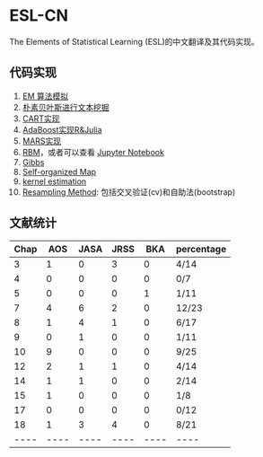 # ESL-CN
The Elements of Statistical Learning (ESL)的中文翻译及其代码实现。

## 代码实现

1. [EM 算法模拟](code/EM/em.R)
2. [朴素贝叶斯进行文本挖掘](code/NaiveBayes)
3. [CART实现](code/CART)
4. [AdaBoost实现R&Julia](code/boosting)
5. [MARS实现](code/MARS)
6. [RBM](code/rbm)，或者可以查看 [Jupyter Notebook](http://nbviewer.jupyter.org/github/szcf-weiya/ESL-CN/blob/master/code/rbm/RBM.ipynb)
7. [Gibbs](code/Gibbs)
8. [Self-organized Map](code/SOM)
9. [kernel estimation](code/nonParametrics)
10. [Resampling Method](code/Resampling): 包括交叉验证(cv)和自助法(bootstrap)

## 文献统计
| Chap | AOS  | JASA | JRSS | BKA  | percentage |
| ---- | ---- | ---- | ---- | ---- | ---------- |
| 3| 1|0|3|0|4/14|
| 4| 0|0|0|0|0/7|
|5| 0|0|0|1|1/11|
| 7|    4|  6| 2  |0| 12/23|
|8|1|4|1|0|6/17|
|9|0|1|0|0|1/11|
|10|9|0|0|0|9/25|
|12|2|1|1|0|4/14|
|14|1|1|0|0|2/14|
|15|1|0|0|0|1/8|
| 17   | 0    | 0    | 0    | 0    | 0/12       |
| 18   | 1    | 3    | 4    | 0    | 8/21       |
| ---- | ---- | ---- | ---- | ---- | ----       |

<!--
## 进度
更新于2017.03.13

### 未完成章节
- chap03: 3.7-3.9;
- chap05: 5.6-5.9;
- chap06: 6.7-6.9;
- chap08: 8.8-8.9;
- chap10: 10.7-10.14;
- chap11: 11.7-11.10;
- chap12: 12.3-12.7;
- chap13: 13.2-13.5;
- chap14: 14.4-14.10;
- chap15: 15.2-15.4;
- chap16: 16.1-16.3;
- chap18: 18.1-18.8;


### 详细情况
- [x] 1    2016.07.26
- [x] 2.1  2016.08.01
- [x] 2.2  2016.08.01
- [x] 2.3  2016.08.01
- [x] 2.4  2016.08.01
- [x] 2.5  2016.08.01
- [x] 2.6  2016.08.01
- [x] 2.7  2016.08.01
- [x] 2.8  2016.08.01
- [x] 2.9  2016.08.01
- [x] 3.1  2016.08.02
- [x] 3.2  2016.08.03
- [x] 3.3  2016.08.05
- [x] 3.4  2016.09.30:2016.10.14
- [x] 3.5  2016.10.14:2016.10.21
- [x] 3.6  2016.10.21
- [ ] 3.7
- [ ] 3.8
- [ ] 3.9
- [x] 4.1  2016.12.06
- [x] 4.2  2016.12.06
- [x] 4.3  2016.12.09:2016.12.10
- [x] 4.4  2016.12.09:2016.12.15
- [x] 4.5  2016.12.15
- [x] 5.1  2017.01.28
- [x] 5.2  2017.02.08:2017:02:16
- [x] 5.3  2017.02.16
- [x] 5.4  2017.02.16
- [ ] 5.5
- [ ] 5.6
- [ ] 5.7
- [ ] 5.8
- [ ] 5.9
- [x] 6.1  2017.02.27:2017.02.28
- [x] 6.2  2017.03.01
- [x] 6.3  2017.03.01:2017.03.02
- [x] 6.4  2017.03.03
- [x] 6.5  2017.03.04
- [x] 6.6  2017.03.04
- [ ] 6.7
- [ ] 6.8
- [ ] 6.9
- [x] 7.1  2017.01.28
- [x] 7.2  2017.02.18
- [x] 7.3  2017.02.18
- [x] 7.4  2017.02.18
- [x] 7.5  2017.02.18
- [x] 7.6  2017.02.18
- [x] 7.7  2017.02.18:2017.02.19
- [x] 7.8  2017.02.19
- [x] 7.9  2017.02.19
- [x] 7.10 2017.02.17:2017.02.18
- [x] 7.11 2017.02.19
- [x] 7.12 2017.02.20
- [x] 8.1  2017.01.28
- [x] 8.2  2017.01.31
- [x] 8.3  2017.02.01
- [x] 8.4  2017.02.01
- [x] 8.5  2016.12.20 & 2017.02.01:2017.02.03
- [x] 8.6  2016.02.03
- [x] 8.7  2016.02.03
- [ ] 8.8
- [ ] 8.9
- [x] 9.1  2017.02.04
- [x] 9.2  2017.02.05
- [x] 9.3  2017.03.12
- [x] 9.4  2017.03.13
- [x] 9.5  2017.03.13
- [x] 9.6  2017.03.13
- [x] 9.7  2017.03.13
- [x] 10.1 2017.02.06
- [x] 10.2 2017.02.06
- [x] 10.3 2017.02.06
- [x] 10.4 2017.02.06
- [x] 10.5 2017.02.06
- [x] 10.6 2017.02.06
- [ ] 10.7
- [ ] 10.8
- [ ] 10.9
- [ ] 10.10
- [ ] 10.11
- [ ] 10.12
- [ ] 10.13
- [ ] 10.14
- [x] 11.1 2017.01.28
- [x] 11.2 2017.02.07
- [x] 11.3 2017.02.07
- [x] 11.4 2017.02.07
- [x] 11.5 2017.02.07
- [x] 11.6 2017.02.07
- [ ] 11.7
- [ ] 11.8
- [ ] 11.9
- [ ] 11.10
- [x] 12.1 2016.12.09
- [x] 12.2 2016.12.19:2016.12.20
- [ ] 12.3
- [ ] 12.4
- [ ] 12.5
- [ ] 12.6
- [ ] 12.7
- [x] 13.1 2017.01.28
- [ ] 13.2
- [ ] 13.3
- [ ] 13.4
- [ ] 13.5
- [x] 14.1 2017.02.20
- [x] 14.2 2017.02.20:2017.02.22
- [x] 14.3 2017.02.22:2017.02.23 &
- [ ] 14.4
- [ ] 14.5
- [ ] 14.6
- [ ] 14.7
- [ ] 14.8
- [ ] 14.9
- [ ] 14.10
- [x] 15.1 2017.01.28
- [ ] 15.2
- [ ] 15.3
- [ ] 15.4
- [ ] 16.1
- [ ] 16.2
- [ ] 16.3
- [x] 17.1 2017.02.24
- [x] 17.2 2017.02.24
- [x] 17.3 2017.02.24:2017.02.25
- [x] 17.4 2017.02.25:2017.02.26
- [ ] 18.1
- [ ] 18.2
- [ ] 18.3
- [ ] 18.4
- [ ] 18.5
- [ ] 18.6
- [ ] 18.7
- [ ] 18.8
-->
